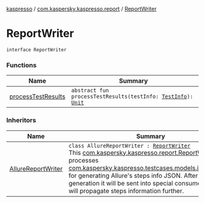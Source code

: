 [kaspresso](../../index.md) / [com.kaspersky.kaspresso.report](../index.md) / [ReportWriter](./index.md)

# ReportWriter

`interface ReportWriter`

### Functions

| Name | Summary |
|---|---|
| [processTestResults](process-test-results.md) | `abstract fun processTestResults(testInfo: `[`TestInfo`](../../com.kaspersky.kaspresso.testcases.models.info/-test-info/index.md)`): `[`Unit`](https://kotlinlang.org/api/latest/jvm/stdlib/kotlin/-unit/index.html) |

### Inheritors

| Name | Summary |
|---|---|
| [AllureReportWriter](../../com.kaspersky.kaspresso.report.impl/-allure-report-writer/index.md) | `class AllureReportWriter : `[`ReportWriter`](./index.md)<br>This [com.kaspersky.kaspresso.report.ReportWriter](./index.md) processes [com.kaspersky.kaspresso.testcases.models.info.TestInfo](../../com.kaspersky.kaspresso.testcases.models.info/-test-info/index.md) for generating Allure's steps info JSON. After JSON generation it will be sent into special consumer which will propagate steps information further. |
